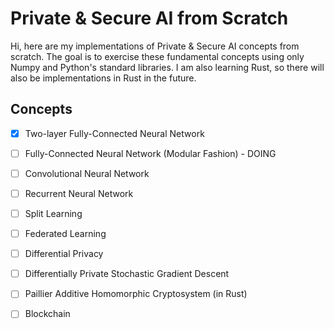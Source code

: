 # Private &amp; Secure AI from Scratch
Hi, here are my implementations of Private &amp; Secure AI concepts from scratch. The goal is to exercise these fundamental concepts using only Numpy and Python's standard libraries. I am also learning Rust, so there will also be implementations in Rust in the future.

## Concepts
- [x] Two-layer Fully-Connected Neural Network
- [ ] Fully-Connected Neural Network (Modular Fashion) - DOING
- [ ] Convolutional Neural Network
- [ ] Recurrent Neural Network
- [ ] Split Learning
- [ ] Federated Learning
- [ ] Differential Privacy
- [ ] Differentially Private Stochastic Gradient Descent
- [ ] Paillier Additive Homomorphic Cryptosystem (in Rust)
- [ ] Blockchain

